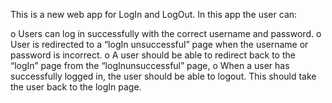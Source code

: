 This is a new web app for LogIn and LogOut. 
In this app the user can:

o Users can log in successfully with the correct username and password. 
o User is redirected to a “logIn unsuccessful” page when the username or password is incorrect.
o A user should be able to redirect back to the “logIn” page from the “logInunsuccessful” page,
o When a user has successfully logged in, the user should be able to logout. This should take the user back to the logIn page.
